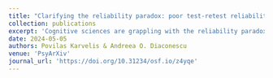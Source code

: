 ```yaml
---
title: "Clarifying the reliability paradox: poor test-retest reliability attenuates group differences (preprint)"
collection: publications
excerpt: 'Cognitive sciences are grappling with the reliability paradox: measures that robustly produce within-group effects tend to have low test-retest reliability, rendering them unsuitable for studying individual differences. Despite the growing awareness of this paradox, its full extent remains under-appreciated. Specifically, most research focuses exclusively on how reliability affects correlational analyses of individual differences, while largely ignoring its effects on studying group differences. Moreover, by conflating within- and between-group effects, some studies erroneously suggest that poor reliability does not pose problems for studying group differences. This brief report aims to clarify this misunderstanding through simple data simulations. To make the argument more intuitive, we consider two illustrative cases: comparing patients versus controls and comparing two groups formed by a median split. We demonstrate that reliability attenuates observed group differences just as much as it attenuates individual differences. Given that dichotomizing/grouping continuous data - which is implicit in many group differences analyses - leads to a loss of statistical power, low reliability proves to be even more problematic for studying group differences. We hope this work will bring more awareness to the relevance of the reliability paradox to studies investigating group differences. While here we focused on cognitive sciences and psychiatry, our findings are quite general and could inform many other areas of research, including education, sex, gender, age, race, ethnicity, etc.'
date: 2024-05-05
authors: Povilas Karvelis & Andreea O. Diaconescu 
venue: 'PsyArXiv'
journal_url: 'https://doi.org/10.31234/osf.io/z4yqe'
---
```


